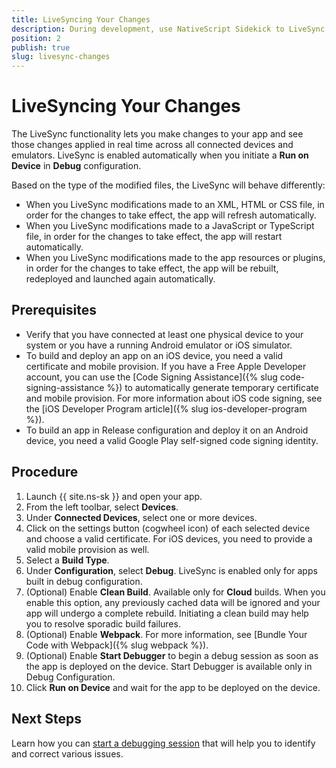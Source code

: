 ```yaml
---
title: LiveSyncing Your Changes
description: During development, use NativeScript Sidekick to LiveSync your saved changes automatically to your device or emulator.
position: 2
publish: true
slug: livesync-changes
---
```


# LiveSyncing Your Changes

The LiveSync functionality lets you make changes to your app and see those changes applied in real time across all connected devices and emulators. LiveSync is enabled automatically when you initiate a **Run on Device** in **Debug** configuration. 

Based on the type of the modified files, the LiveSync will behave differently:

* When you LiveSync modifications made to an XML, HTML or CSS file, in order for the changes to take effect, the app will refresh automatically.
* When you LiveSync modifications made to a JavaScript or TypeScript file, in order for the changes to take effect, the app will restart automatically.
* When you LiveSync modifications made to the app resources or plugins, in order for the changes to take effect, the app will be rebuilt, redeployed and launched again automatically.

## Prerequisites

* Verify that you have connected at least one physical device to your system or you have a running Android emulator or iOS simulator.
* To build and deploy an app on an iOS device, you need a valid certificate and mobile provision. If you have a Free Apple Developer account, you can use the [Code Signing Assistance]({% slug code-signing-assistance %}) to automatically generate temporary certificate and mobile provision. For more information about iOS code signing, see the [iOS Developer Program article]({% slug ios-developer-program %}).
* To build an app in Release configuration and deploy it on an Android device, you need a valid Google Play self-signed code signing identity.

## Procedure

1. Launch {{ site.ns-sk }} and open your app.
1. From the left toolbar, select **Devices**.
1. Under **Connected Devices**, select one or more devices.
1. Click on the settings button (cogwheel icon) of each selected device and choose a valid certificate. For iOS devices, you need to provide a valid mobile provision as well. 
1. Select a **Build Type**.
1. Under **Configuration**, select **Debug**. LiveSync is enabled only for apps built in debug configuration.
1. (Optional) Enable **Clean Build**. Available only for **Cloud** builds. When you enable this option, any previously cached data will be ignored and your app will undergo a complete rebuild. Initiating a clean build may help you to resolve sporadic build failures.
1. (Optional) Enable **Webpack**. For more information, see [Bundle Your Code with Webpack]({% slug webpack %}). 
1. (Optional) Enable **Start Debugger** to begin a debug session as soon as the app is deployed on the device. Start Debugger is available only in Debug Configuration.
1. Click **Run on Device** and wait for the app to be deployed on the device.

## Next Steps

Learn how you can [start a debugging session](debug-app) that will help you to identify and correct various issues.